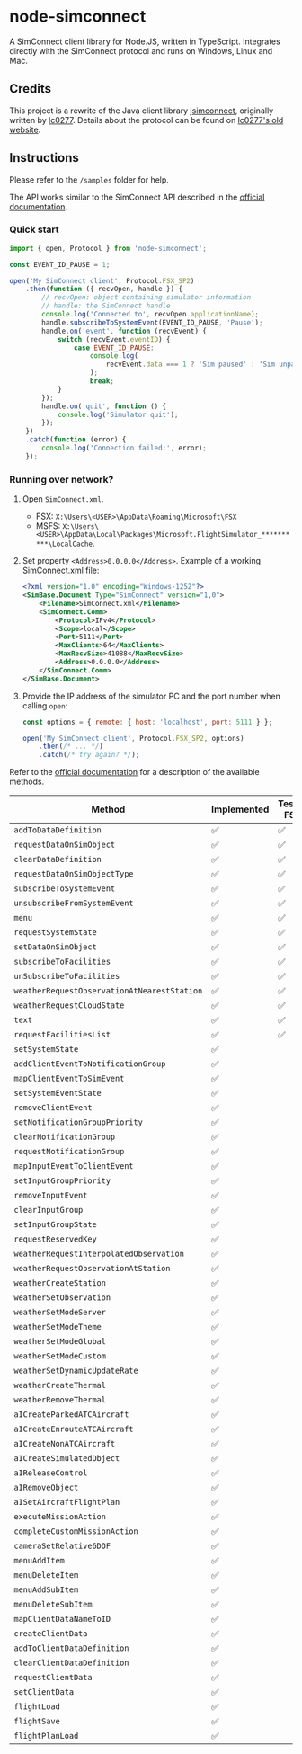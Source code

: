 # node-simconnect

A SimConnect client library for Node.JS, written in TypeScript. Integrates directly with the SimConnect protocol and runs on Windows, Linux and Mac.

## Credits

This project is a rewrite of the Java client library
[jsimconnect](https://github.com/mharj/jsimconnect), originally written by
[lc0277](https://www.fsdeveloper.com/forum/members/lc0277.1581).
Details about the protocol can be found on [lc0277's old website](http://web.archive.org/web/20090620063532/http://lc0277.nerim.net/jsimconnect/doc/flightsim/simconnect/package-summary.html#package_description).

## Instructions

Please refer to the `/samples` folder for help.

The API works similar to the SimConnect API described in the [official documentation](https://docs.flightsimulator.com/html/Programming_Tools/SimConnect/SimConnect_API_Reference.htm).

### Quick start

```js
import { open, Protocol } from 'node-simconnect';

const EVENT_ID_PAUSE = 1;

open('My SimConnect client', Protocol.FSX_SP2)
    .then(function ({ recvOpen, handle }) {
        // recvOpen: object containing simulator information
        // handle: the SimConnect handle
        console.log('Connected to', recvOpen.applicationName);
        handle.subscribeToSystemEvent(EVENT_ID_PAUSE, 'Pause');
        handle.on('event', function (recvEvent) {
            switch (recvEvent.eventID) {
                case EVENT_ID_PAUSE:
                    console.log(
                        recvEvent.data === 1 ? 'Sim paused' : 'Sim unpaused'
                    );
                    break;
            }
        });
        handle.on('quit', function () {
            console.log('Simulator quit');
        });
    })
    .catch(function (error) {
        console.log('Connection failed:', error);
    });
```

### Running over network?

1. Open `SimConnect.xml`.

    - FSX: `X:\Users\<USER>\AppData\Roaming\Microsoft\FSX`
    - MSFS: `X:\Users\<USER>\AppData\Local\Packages\Microsoft.FlightSimulator_**********\LocalCache`.

1. Set property `<Address>0.0.0.0</Address>`. Example of a working SimConnect.xml file:

    ```xml
    <?xml version="1.0" encoding="Windows-1252"?>
    <SimBase.Document Type="SimConnect" version="1,0">
        <Filename>SimConnect.xml</Filename>
        <SimConnect.Comm>
            <Protocol>IPv4</Protocol>
            <Scope>local</Scope>
            <Port>5111</Port>
            <MaxClients>64</MaxClients>
            <MaxRecvSize>41088</MaxRecvSize>
            <Address>0.0.0.0</Address>
        </SimConnect.Comm>
    </SimBase.Document>
    ```

1. Provide the IP address of the simulator PC and the port number when calling `open`:

    ```js
    const options = { remote: { host: 'localhost', port: 5111 } };

    open('My SimConnect client', Protocol.FSX_SP2, options)
        .then(/* ... */)
        .catch(/* try again? */);
    ```

Refer to the
[official documentation](https://docs.flightsimulator.com/html/Programming_Tools/SimConnect/SimConnect_API_Reference.htm)
for a description of the available methods.

| Method                                      | Implemented | Tested FSX | Tested P3D | Tested MSFS |
| ------------------------------------------- | ----------- | ---------- | ---------- | ----------- |
| `addToDataDefinition`                       | ✅          | ✅         |            |             |
| `requestDataOnSimObject`                    | ✅          | ✅         |            |             |
| `clearDataDefinition`                       | ✅          | ✅         |            |             |
| `requestDataOnSimObjectType`                | ✅          | ✅         |            |             |
| `subscribeToSystemEvent`                    | ✅          | ✅         |            |             |
| `unsubscribeFromSystemEvent`                | ✅          | ✅         |            |             |
| `menu`                                      | ✅          | ✅         |            |             |
| `requestSystemState`                        | ✅          | ✅         |            |             |
| `setDataOnSimObject`                        | ✅          | ✅         |            |             |
| `subscribeToFacilities`                     | ✅          | ✅         |            |             |
| `unSubscribeToFacilities`                   | ✅          | ✅         |            |             |
| `weatherRequestObservationAtNearestStation` | ✅          | ✅         |            |             |
| `weatherRequestCloudState`                  | ✅          | ✅         |            |             |
| `text`                                      | ✅          | ✅         |            |             |
| `requestFacilitiesList`                     | ✅          | ✅         |            |             |
| `setSystemState`                            | ✅          |            |            |             |
| `addClientEventToNotificationGroup`         | ✅          |            |            |             |
| `mapClientEventToSimEvent`                  | ✅          |            |            |             |
| `setSystemEventState`                       | ✅          |            |            |             |
| `removeClientEvent`                         | ✅          |            |            |             |
| `setNotificationGroupPriority`              | ✅          |            |            |             |
| `clearNotificationGroup`                    | ✅          |            |            |             |
| `requestNotificationGroup`                  | ✅          |            |            |             |
| `mapInputEventToClientEvent`                | ✅          |            |            |             |
| `setInputGroupPriority`                     | ✅          |            |            |             |
| `removeInputEvent`                          | ✅          |            |            |             |
| `clearInputGroup`                           | ✅          |            |            |             |
| `setInputGroupState`                        | ✅          |            |            |             |
| `requestReservedKey`                        | ✅          |            |            |             |
| `weatherRequestInterpolatedObservation`     | ✅          |            |            |             |
| `weatherRequestObservationAtStation`        | ✅          |            |            |             |
| `weatherCreateStation`                      | ✅          |            |            |             |
| `weatherSetObservation`                     | ✅          |            |            |             |
| `weatherSetModeServer`                      | ✅          |            |            |             |
| `weatherSetModeTheme`                       | ✅          |            |            |             |
| `weatherSetModeGlobal`                      | ✅          |            |            |             |
| `weatherSetModeCustom`                      | ✅          |            |            |             |
| `weatherSetDynamicUpdateRate`               | ✅          |            |            |             |
| `weatherCreateThermal`                      | ✅          |            |            |             |
| `weatherRemoveThermal`                      | ✅          |            |            |             |
| `aICreateParkedATCAircraft`                 | ✅          |            |            |             |
| `aICreateEnrouteATCAircraft`                | ✅          |            |            |             |
| `aICreateNonATCAircraft`                    | ✅          |            |            |             |
| `aICreateSimulatedObject`                   | ✅          |            |            |             |
| `aIReleaseControl`                          | ✅          |            |            |             |
| `aIRemoveObject`                            | ✅          |            |            |             |
| `aISetAircraftFlightPlan`                   | ✅          |            |            |             |
| `executeMissionAction`                      | ✅          |            |            |             |
| `completeCustomMissionAction`               | ✅          |            |            |             |
| `cameraSetRelative6DOF`                     | ✅          |            |            |             |
| `menuAddItem`                               | ✅          |            |            |             |
| `menuDeleteItem`                            | ✅          |            |            |             |
| `menuAddSubItem`                            | ✅          |            |            |             |
| `menuDeleteSubItem`                         | ✅          |            |            |             |
| `mapClientDataNameToID`                     | ✅          |            |            |             |
| `createClientData`                          | ✅          |            |            |             |
| `addToClientDataDefinition`                 | ✅          |            |            |             |
| `clearClientDataDefinition`                 | ✅          |            |            |             |
| `requestClientData`                         | ✅          |            |            |             |
| `setClientData`                             | ✅          |            |            |             |
| `flightLoad`                                | ✅          |            |            |             |
| `flightSave`                                | ✅          |            |            |             |
| `flightPlanLoad`                            | ✅          |            |            |             |
